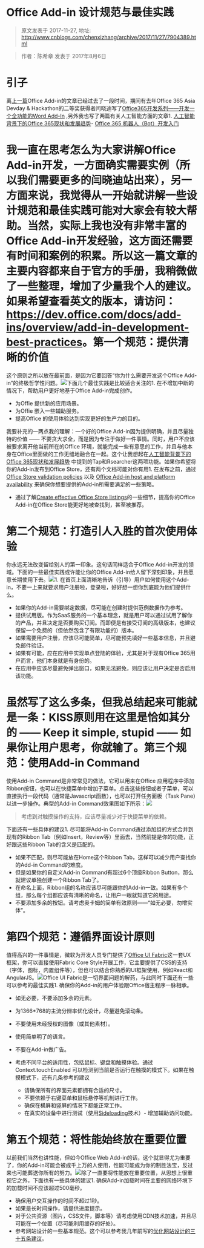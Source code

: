 # Office Add-in 设计规范与最佳实践 
> 原文发表于 2017-11-27, 地址: http://www.cnblogs.com/chenxizhang/archive/2017/11/27/7904389.html 



> 作者：陈希章 发表于 2017年8月6日
> 
> 

引子
==

离[上一篇](https://github.com/chenxizhang/office365dev/blob/master/docs/vscodetoofficeaddin.md)Office Add-in的文章已经过去了一段时间，期间有去年Office 365 Asia Devday & Hackathon的二等奖获得者闫晓迪写了[Office365开发系列——开发一个全功能的Word Add-In](http://www.cnblogs.com/yanxiaodi/p/7192280.html) ,另外我也写了两篇有关人工智能方面的文章1. [人工智能背景下的Office 365现状和发展趋势](https://github.com/chenxizhang/office365dev/blob/master/docs/officeandai.md)- [Office 365 机器人（Bot）开发入门](https://github.com/chenxizhang/office365dev/blob/master/docs/botframeworkquickstart.md)

我一直在思考怎么为大家讲解Office Add-in开发，一方面确实需要实例（所以我们需要更多的闫晓迪站出来），另一方面来说，我觉得从一开始就讲解一些设计规范和最佳实践可能对大家会有较大帮助。当然，实际上我也没有非常丰富的Office Add-in开发经验，这方面还需要有时间和案例的积累。所以这一篇文章的主要内容都来自于官方的手册，我稍微做了一些整理，增加了少量我个人的建议。如果希望查看英文的版本，请访问：<https://dev.office.com/docs/add-ins/overview/add-in-development-best-practices>。第一个规范：提供清晰的价值
=============

这个原则之所以放在最前面，是因为它要回答“你为什么需要开发这个Office Add-in”的终极哲学性问题。[![](https://github.com/chenxizhang/office365dev/raw/master/docs/images/d8de904b-0047-41fb-b83c-4e116a486a76.png)](https://github.com/chenxizhang/office365dev/blob/master/docs/images/d8de904b-0047-41fb-b83c-4e116a486a76.png)下面几个最佳实践是比较适合关注的1. 在不增加中断的情况下，帮助用户更好地基于Office Add-in完成创作。
- 为Offie 提供新的应用场景。
- 为Offie 嵌入一些辅助服务。
- 提高Office 的使用体验达到实现更好的生产力的目的。

我要补充的一两点我的理解：一个好的Office Add-in因为提供明确，并且尽量独特的价值 —— 不要贪大求全，而是因为专注于做好一件事情。同时，用户不应该被要求离开他当前所在的Office 环境，就能完成一些有意思的工作，并且与他本身在Office里面做的工作无缝地融合在一起。这个让我想起在[人工智能背景下的Office 365现状和发展趋势](https://github.com/chenxizhang/office365dev/blob/master/docs/officeandai.md) 中提到的Tap和Rsearcher这两项功能。如果你希望将你的Add-in发布到Office Store，还有两个文档可能对你有用1. 在发布之前，通过 [Office Store validation policies](https://dev.office.com/officestore/docs/validation-policies) 以及 [Office Add-in host and platform availability](https://dev.office.com/add-in-availability) 来确保你想要提供的Add-in所需要满足的一些策略。
- 通过了解[Create effective Office Store listings](https://dev.office.com/officestore/docs/create-effective-office-store-listings)的一些细节，提高你的Office Add-in在Office Store能更好地被查找到，甚至被推荐。

第二个规范：打造引人入胜的首次使用体验
===================

你永远无法改变留给别人的第一印象。这句话同样适合于Office Add-in开发的领域。下面的一些最佳实践或许能让你的Office Add-in给人留下深刻印象，并且愿意长期使用下去。[![](https://github.com/chenxizhang/office365dev/raw/master/docs/images/586202ad-333b-417c-ad31-cc6eb952b239.png)](https://github.com/chenxizhang/office365dev/blob/master/docs/images/586202ad-333b-417c-ad31-cc6eb952b239.png)1. 在首页上面清晰地告诉（引导）用户如何使用这个Add-in，不要一上来就要求用户注册啦，登录啦，好好想一想你到底能为他们提供什么。
- 如果你的Add-in需要绑定数据，尽可能在创建时提供范例数据作为参考。
- 提供试用版。作为SaaS服务的一个基本理念，就是用户可以通过试用了解你的产品，并且决定是否要购买订阅。而即便是有接受订阅的高级版本，也建议保留一个免费的（但依然包含了有限功能的）版本。
- 如果需要用户注册，应该尽可能简单，尽可能预先填好一些基本信息，并且避免邮件验证。
- 如果有可能，应在应用中实现单点登陆的体验，尤其是对于现有Office 365用户而言，他们本身就是有身份的。
- 在应用中应该尽量避免弹出窗口，如果无法避免，则应该让用户决定是否启用该功能。

虽然写了这么多条，但我总结起来可能就是一条：KISS原则用在这里是恰如其分的 —— Keep it simple, stupid —— 如果你让用户思考，你就输了。第三个规范：使用Add-in Command
======================

使用Add-in Command是非常常见的做法，它可以用来在Office 应用程序中添加Ribbon按钮，也可以在快捷菜单中增加子菜单。点击这些按钮或者子菜单，可以直接执行一段代码（通常是Javascript函数），也可以打开任务面板（Task Pane）以进一步操作。典型的Add-in Command效果图如下所示：[![](https://github.com/chenxizhang/office365dev/raw/master/docs/images/addincommands1.png)](https://github.com/chenxizhang/office365dev/blob/master/docs/images/addincommands1.png)
> 考虑到对触摸操作的支持，应该尽量减少对于快捷菜单的依赖。
> 
> 

下面还有一些具体的建议1. 尽可能将Add-in Command通过添加组的方式合并到现有的Ribbon Tab（例如Insert，Review等）里面去，当然前提是你的功能，正好跟这些Ribbon Tab的含义是匹配的。
- 如果不匹配，则尽可能放在Home这个Ribbon Tab，这样可以减少用户查找你的Add-in Command的难度。
- 但是如果你的自定义Add-in Command有超过6个顶级Ribbon Button，那么就建议单独创建一个Ribbon Tab了。
- 在命名上面，Ribbon组的名称应该尽可能跟你的Add-in一致。如果有多个组，那么每个组都应该有清晰的命名，让用户一眼就知道它的用途。
- 不要添加多余的按钮。请考虑奥卡姆的简单有效原则——“如无必要，勿增实体”。

第四个规范：遵循界面设计原则
==============

值得高兴的一件事情是，微软为开发人员专门提供了[Office UI Fabric](https://dev.office.com/fabric#/get-started)这一套UX 框架，你可以直接使用Fabric Core Style开展工作，它主要提供了CSS的支持（字体，图标，内置组件等），但也可以结合你熟悉的UI框架使用，例如React和AngularJS。[![](https://github.com/chenxizhang/office365dev/raw/master/docs/images/officeuifabric.PNG)](https://github.com/chenxizhang/office365dev/blob/master/docs/images/officeuifabric.PNG)Office UI Fabric是一切界面问题的解药，与此同时下面还有一些可以参考的最佳实践1. 确保你的Add-in的用户体验跟Office宿主程序一脉相承。

- 如无必要，不要添加多余的元素。

- 为1366*768的主流分辨率优化设计，尽量避免滚动条。

- 不要使用未经授权的图像（或其他素材）。

- 使用简单明了的语言。

- 不要在Add-in做广告。

- 考虑不同平台的适用性，包括鼠标、键盘和触摸体验。通过Context.touchEnabled 可以检测到当前是否运行在触摸的模式下。如果在触摸模式下，还有几条参考的建议
	* 请确保所有的界面元素都拥有合适的尺寸。
	* 不要依赖于右键菜单和鼠标悬停等机制进行工作。
	* 确保在横屏和竖屏的情况下都能正常工作。
	* 在真实的设备中进行测试（使用[Sideloading](https://dev.office.com/docs/add-ins/testing/sideload-an-office-add-in-on-ipad-and-mac.htm)技术）- 增加辅助访问功能。

第五个规范：将性能始终放在重要位置
=================

以前我们当然也讲性能，但如今Office Web Add-in的话，这个就显得尤为重要了，你的Add-in可能会被成千上万的人使用，性能可能成为你的制胜法宝，反过来也可能葬送你所有的努力。[![](https://github.com/chenxizhang/office365dev/raw/master/docs/images/officeaddinperformancetable.PNG)](https://github.com/chenxizhang/office365dev/blob/master/docs/images/officeaddinperformancetable.PNG)除了一直要将性能放在重要位置，从思想上很重视它之外，下面也有一些具体的建议1. 确保Add-in加载时间在主要的网络环境下的加载时间不应该超过500毫秒。
- 确保用户交互操作的时间不超过1秒。
- 如果是长时间操作，请提供进度提示。
- 对于公共资源（图片，CSS文件，脚本等）请考虑使用CDN技术加速，并且尽可能在一个位置（尽可能利用缓存的好处）。
- 参考网站设计的一些基本规范。这个可以参考我几年前写的[优化网站设计的三十五条建议](http://www.cnblogs.com/chenxizhang/archive/2013/05/20/3088196.html)。








































